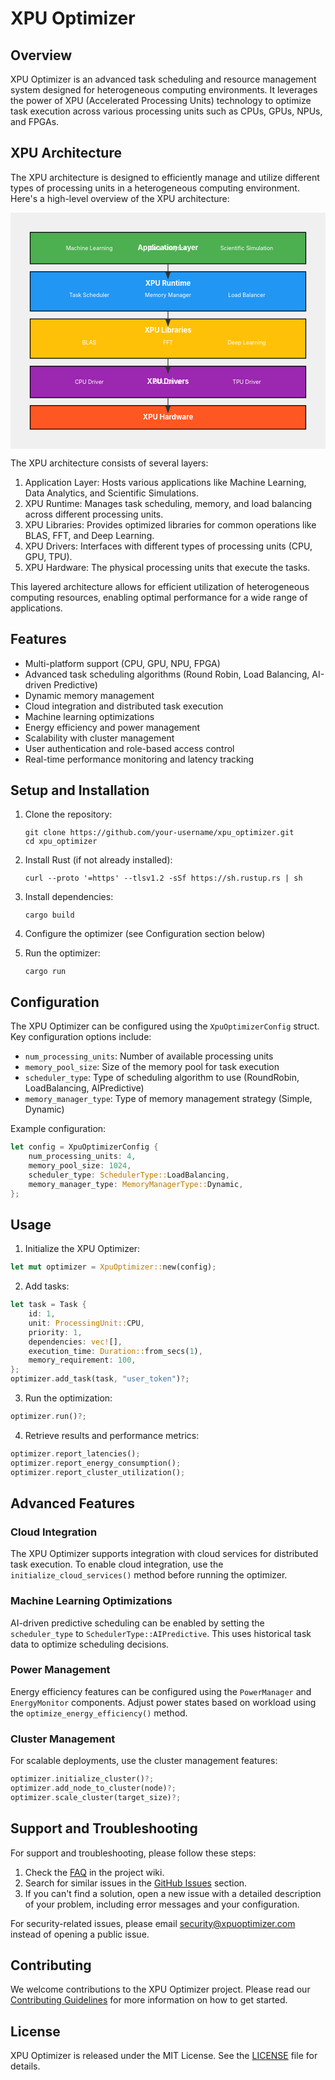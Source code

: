 # XPU Optimizer

## Overview

XPU Optimizer is an advanced task scheduling and resource management system designed for heterogeneous computing environments. It leverages the power of XPU (Accelerated Processing Units) technology to optimize task execution across various processing units such as CPUs, GPUs, NPUs, and FPGAs.

## XPU Architecture

The XPU architecture is designed to efficiently manage and utilize different types of processing units in a heterogeneous computing environment. Here's a high-level overview of the XPU architecture:

<svg xmlns="http://www.w3.org/2000/svg" viewBox="0 0 800 600">
  <rect x="0" y="0" width="800" height="600" fill="#f0f0f0"/>

  <!-- Application Layer -->
  <g>
    <rect x="50" y="50" width="700" height="80" fill="#4CAF50" stroke="black" stroke-width="2" />
    <text x="400" y="95" text-anchor="middle" fill="white" font-weight="bold" font-size="18">Application Layer</text>
    <text x="200" y="95" text-anchor="middle" fill="white" font-size="14">Machine Learning</text>
    <text x="400" y="95" text-anchor="middle" fill="white" font-size="14">Data Analytics</text>
    <text x="600" y="95" text-anchor="middle" fill="white" font-size="14">Scientific Simulation</text>
  </g>

  <!-- XPU Runtime -->
  <g>
    <rect x="50" y="150" width="700" height="100" fill="#2196F3" stroke="black" stroke-width="2" />
    <text x="400" y="185" text-anchor="middle" fill="white" font-weight="bold" font-size="18">XPU Runtime</text>
    <text x="200" y="215" text-anchor="middle" fill="white" font-size="14">Task Scheduler</text>
    <text x="400" y="215" text-anchor="middle" fill="white" font-size="14">Memory Manager</text>
    <text x="600" y="215" text-anchor="middle" fill="white" font-size="14">Load Balancer</text>
  </g>

  <!-- XPU Libraries -->
  <g>
    <rect x="50" y="270" width="700" height="100" fill="#FFC107" stroke="black" stroke-width="2" />
    <text x="400" y="305" text-anchor="middle" fill="white" font-weight="bold" font-size="18">XPU Libraries</text>
    <text x="200" y="335" text-anchor="middle" fill="white" font-size="14">BLAS</text>
    <text x="400" y="335" text-anchor="middle" fill="white" font-size="14">FFT</text>
    <text x="600" y="335" text-anchor="middle" fill="white" font-size="14">Deep Learning</text>
  </g>

  <!-- XPU Drivers -->
  <g>
    <rect x="50" y="390" width="700" height="80" fill="#9C27B0" stroke="black" stroke-width="2" />
    <text x="400" y="435" text-anchor="middle" fill="white" font-weight="bold" font-size="18">XPU Drivers</text>
    <text x="200" y="435" text-anchor="middle" fill="white" font-size="14">CPU Driver</text>
    <text x="400" y="435" text-anchor="middle" fill="white" font-size="14">GPU Driver</text>
    <text x="600" y="435" text-anchor="middle" fill="white" font-size="14">TPU Driver</text>
  </g>

  <!-- Hardware Layer -->
  <g>
    <rect x="50" y="490" width="700" height="60" fill="#FF5722" stroke="black" stroke-width="2" />
    <text x="400" y="525" text-anchor="middle" fill="white" font-weight="bold" font-size="18">XPU Hardware</text>
  </g>

  <!-- Arrows -->
  <defs>
    <marker id="arrowhead" markerWidth="10" markerHeight="7" refX="0" refY="3.5" orient="auto">
      <polygon points="0 0, 10 3.5, 0 7" fill="#333"/>
    </marker>
  </defs>

  <line x1="400" y1="130" x2="400" y2="150" stroke="#333" stroke-width="2" marker-end="url(#arrowhead)"/>
  <line x1="400" y1="250" x2="400" y2="270" stroke="#333" stroke-width="2" marker-end="url(#arrowhead)"/>
  <line x1="400" y1="370" x2="400" y2="390" stroke="#333" stroke-width="2" marker-end="url(#arrowhead)"/>
  <line x1="400" y1="470" x2="400" y2="490" stroke="#333" stroke-width="2" marker-end="url(#arrowhead)"/>
</svg>

The XPU architecture consists of several layers:

1. Application Layer: Hosts various applications like Machine Learning, Data Analytics, and Scientific Simulations.
2. XPU Runtime: Manages task scheduling, memory, and load balancing across different processing units.
3. XPU Libraries: Provides optimized libraries for common operations like BLAS, FFT, and Deep Learning.
4. XPU Drivers: Interfaces with different types of processing units (CPU, GPU, TPU).
5. XPU Hardware: The physical processing units that execute the tasks.

This layered architecture allows for efficient utilization of heterogeneous computing resources, enabling optimal performance for a wide range of applications.

## Features

- Multi-platform support (CPU, GPU, NPU, FPGA)
- Advanced task scheduling algorithms (Round Robin, Load Balancing, AI-driven Predictive)
- Dynamic memory management
- Cloud integration and distributed task execution
- Machine learning optimizations
- Energy efficiency and power management
- Scalability with cluster management
- User authentication and role-based access control
- Real-time performance monitoring and latency tracking

## Setup and Installation

1. Clone the repository:
   ```
   git clone https://github.com/your-username/xpu_optimizer.git
   cd xpu_optimizer
   ```

2. Install Rust (if not already installed):
   ```
   curl --proto '=https' --tlsv1.2 -sSf https://sh.rustup.rs | sh
   ```

3. Install dependencies:
   ```
   cargo build
   ```

4. Configure the optimizer (see Configuration section below)

5. Run the optimizer:
   ```
   cargo run
   ```

## Configuration

The XPU Optimizer can be configured using the `XpuOptimizerConfig` struct. Key configuration options include:

- `num_processing_units`: Number of available processing units
- `memory_pool_size`: Size of the memory pool for task execution
- `scheduler_type`: Type of scheduling algorithm to use (RoundRobin, LoadBalancing, AIPredictive)
- `memory_manager_type`: Type of memory management strategy (Simple, Dynamic)

Example configuration:

```rust
let config = XpuOptimizerConfig {
    num_processing_units: 4,
    memory_pool_size: 1024,
    scheduler_type: SchedulerType::LoadBalancing,
    memory_manager_type: MemoryManagerType::Dynamic,
};
```

## Usage

1. Initialize the XPU Optimizer:

```rust
let mut optimizer = XpuOptimizer::new(config);
```

2. Add tasks:

```rust
let task = Task {
    id: 1,
    unit: ProcessingUnit::CPU,
    priority: 1,
    dependencies: vec![],
    execution_time: Duration::from_secs(1),
    memory_requirement: 100,
};
optimizer.add_task(task, "user_token")?;
```

3. Run the optimization:

```rust
optimizer.run()?;
```

4. Retrieve results and performance metrics:

```rust
optimizer.report_latencies();
optimizer.report_energy_consumption();
optimizer.report_cluster_utilization();
```

## Advanced Features

### Cloud Integration

The XPU Optimizer supports integration with cloud services for distributed task execution. To enable cloud integration, use the `initialize_cloud_services()` method before running the optimizer.

### Machine Learning Optimizations

AI-driven predictive scheduling can be enabled by setting the `scheduler_type` to `SchedulerType::AIPredictive`. This uses historical task data to optimize scheduling decisions.

### Power Management

Energy efficiency features can be configured using the `PowerManager` and `EnergyMonitor` components. Adjust power states based on workload using the `optimize_energy_efficiency()` method.

### Cluster Management

For scalable deployments, use the cluster management features:

```rust
optimizer.initialize_cluster()?;
optimizer.add_node_to_cluster(node)?;
optimizer.scale_cluster(target_size)?;
```

## Support and Troubleshooting

For support and troubleshooting, please follow these steps:

1. Check the [FAQ](https://github.com/your-username/xpu_optimizer/wiki/FAQ) in the project wiki.
2. Search for similar issues in the [GitHub Issues](https://github.com/your-username/xpu_optimizer/issues) section.
3. If you can't find a solution, open a new issue with a detailed description of your problem, including error messages and your configuration.

For security-related issues, please email security@xpuoptimizer.com instead of opening a public issue.

## Contributing

We welcome contributions to the XPU Optimizer project. Please read our [Contributing Guidelines](CONTRIBUTING.md) for more information on how to get started.

## License

XPU Optimizer is released under the MIT License. See the [LICENSE](LICENSE) file for details.
